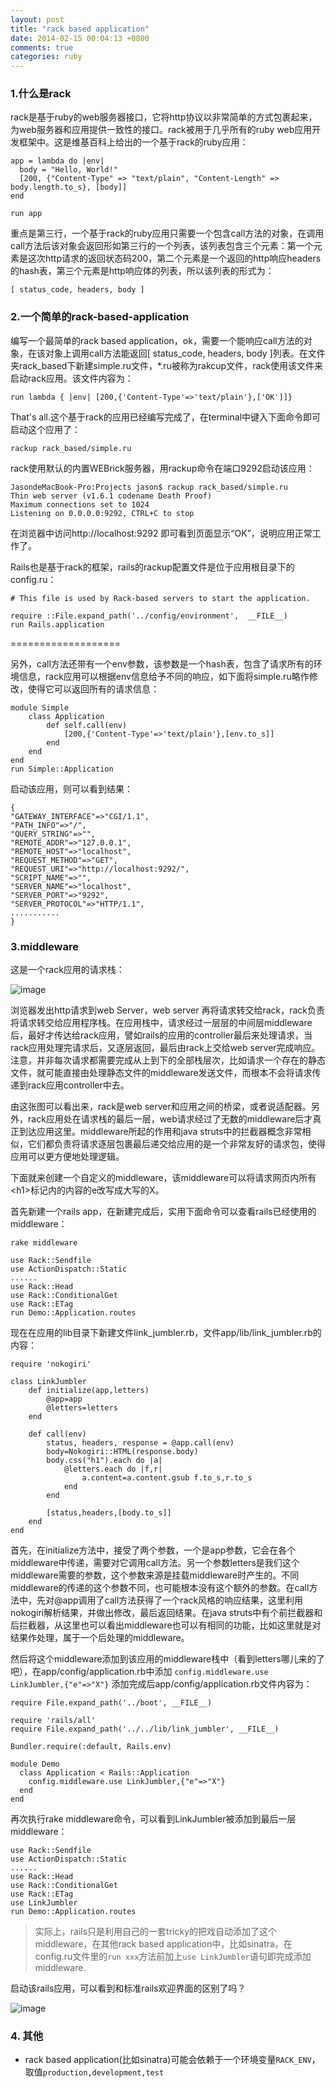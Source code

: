 ```yaml
---
layout: post
title: "rack based application"
date: 2014-02-15 00:04:13 +0800
comments: true
categories: ruby
---
```


### 1.什么是rack

rack是基于ruby的web服务器接口，它将http协议以非常简单的方式包裹起来，为web服务器和应用提供一致性的接口。rack被用于几乎所有的ruby web应用开发框架中。这是维基百科上给出的一个基于rack的ruby应用：

	app = lambda do |env|
	  body = "Hello, World!"
	  [200, {"Content-Type" => "text/plain", "Content-Length" => body.length.to_s}, [body]]
	end
	 
	run app

重点是第三行，一个基于rack的ruby应用只需要一个包含call方法的对象，在调用call方法后该对象会返回形如第三行的一个列表，该列表包含三个元素：第一个元素是这次http请求的返回状态码200，第二个元素是一个返回的http响应headers的hash表，第三个元素是http响应体的列表，所以该列表的形式为：

	[ status_code, headers, body ]

<!-- more -->

### 2.一个简单的rack-based-application

编写一个最简单的rack based application，ok，需要一个能响应call方法的对象，在该对象上调用call方法能返回[ status_code, headers, body ]列表。在文件夹rack_based下新建simple.ru文件，*.ru被称为rakcup文件，rack使用该文件来启动rack应用。该文件内容为：

	run lambda { |env| [200,{'Content-Type'=>'text/plain'},['OK']]}

That's all.这个基于rack的应用已经编写完成了，在terminal中键入下面命令即可启动这个应用了：

	rackup rack_based/simple.ru

rack使用默认的内置WEBrick服务器，用rackup命令在端口9292启动该应用：

	JasondeMacBook-Pro:Projects jason$ rackup rack_based/simple.ru 
	Thin web server (v1.6.1 codename Death Proof)
	Maximum connections set to 1024
	Listening on 0.0.0.0:9292, CTRL+C to stop

在浏览器中访问http://localhost:9292 即可看到页面显示“OK”，说明应用正常工作了。

Rails也是基于rack的框架，rails的rackup配置文件是位于应用根目录下的config.ru：

	# This file is used by Rack-based servers to start the application.
	
	require ::File.expand_path('../config/environment',  __FILE__)
	run Rails.application

===================

另外，call方法还带有一个env参数，该参数是一个hash表，包含了请求所有的环境信息，rack应用可以根据env信息给予不同的响应，如下面将simple.ru略作修改，使得它可以返回所有的请求信息：

	module Simple
		class Application
			def self.call(env)
				[200,{'Content-Type'=>'text/plain'},[env.to_s]]
			end
		end
	end
	run Simple::Application

启动该应用，则可以看到结果：

```
{
"GATEWAY_INTERFACE"=>"CGI/1.1",
"PATH_INFO"=>"/",
"QUERY_STRING"=>"",
"REMOTE_ADDR"=>"127.0.0.1",
"REMOTE_HOST"=>"localhost",
"REQUEST_METHOD"=>"GET",
"REQUEST_URI"=>"http://localhost:9292/",
"SCRIPT_NAME"=>"",
"SERVER_NAME"=>"localhost",
"SERVER_PORT"=>"9292",
"SERVER_PROTOCOL"=>"HTTP/1.1",
...........
}
```

### 3.middleware

这是一个rack应用的请求栈：

![image](http://e.hiphotos.bdimg.com/album/s%3D550%3Bq%3D90%3Bc%3Dxiangce%2C100%2C100/sign=70915c2796eef01f491418c0d0c5e818/8d5494eef01f3a29e9eb308d9b25bc315c607c56.jpg?referer=639819647d3e6709e71770cfbc4c&x=.jpg)

浏览器发出http请求到web Server，web server 再将请求转交给rack，rack负责将请求转交给应用程序栈。在应用栈中，请求经过一层层的中间层middleware后，最好才传达给rack应用，譬如rails的应用的controller最后来处理请求，当rack应用处理完请求后，又逐层返回，最后由rack上交给web server完成响应。注意，并非每次请求都需要完成从上到下的全部栈层次，比如请求一个存在的静态文件，就可能直接由处理静态文件的middleware发送文件，而根本不会将请求传递到rack应用controller中去。

由这张图可以看出来，rack是web server和应用之间的桥梁，或者说适配器。另外，rack应用处在请求栈的最后一层，web请求经过了无数的middleware后才真正到达应用这里。middleware所起的作用和java struts中的拦截器概念非常相似，它们都负责将请求逐层包裹最后递交给应用的是一个非常友好的请求包，使得应用可以更方便地处理逻辑。
      
下面就来创建一个自定义的middleware，该middleware可以将请求网页内所有\<h1>标记内的内容的e改写成大写的X。

首先新建一个rails app，在新建完成后，实用下面命令可以查看rails已经使用的middleware：

	rake middleware
	
	use Rack::Sendfile
	use ActionDispatch::Static
	......
	use Rack::Head
	use Rack::ConditionalGet
	use Rack::ETag
	run Demo::Application.routes

现在在应用的lib目录下新建文件link_jumbler.rb，文件app/lib/link_jumbler.rb的内容：

	require 'nokogiri'
	
	class LinkJumbler
		def initialize(app,letters)
			@app=app
			@letters=letters
		end
	
		def call(env)
			status, headers, response = @app.call(env)
			body=Nokogiri::HTML(response.body)
			body.css("h1").each do |a|
				@letters.each do |f,r|
					a.content=a.content.gsub f.to_s,r.to_s
				end
			end
	
			[status,headers,[body.to_s]]
		end
	end

首先，在initialize方法中，接受了两个参数，一个是app参数，它会在各个middleware中传递，需要对它调用call方法。另一个参数letters是我们这个middleware需要的参数，这个参数来源是挂载middleware时产生的。不同middleware的传递的这个参数不同，也可能根本没有这个额外的参数。在call方法中，先对@app调用了call方法获得了一个rack风格的响应结果，这里利用nokogiri解析结果，并做出修改，最后返回结果。在java struts中有个前拦截器和后拦截器，从这里也可以看出middleware也可以有相同的功能，比如这里就是对结果作处理，属于一个后处理的middleware。

然后将这个middleware添加到该应用的middleware栈中（看到letters哪儿来的了吧），在app/config/application.rb中添加
`config.middleware.use LinkJumbler,{"e"=>"X"}`
添加完成后app/config/application.rb文件内容为：

	require File.expand_path('../boot', __FILE__)

	require 'rails/all'
	require File.expand_path('../../lib/link_jumbler', __FILE__)

	Bundler.require(:default, Rails.env)
	
	module Demo
	  class Application < Rails::Application
	    config.middleware.use LinkJumbler,{"e"=>"X"}
	  end
	end

再次执行rake middleware命令，可以看到LinkJumbler被添加到最后一层middleware：

	use Rack::Sendfile
	use ActionDispatch::Static
	......
	use Rack::Head
	use Rack::ConditionalGet
	use Rack::ETag
	use LinkJumbler
	run Demo::Application.routes
	
> 实际上，rails只是利用自己的一套tricky的把戏自动添加了这个middleware，在其他rack based application中，比如sinatra，在config.ru文件里的`run xxx`方法前加上`use LinkJumbler`语句即完成添加middleware.

启动该rails应用，可以看到和标准rails欢迎界面的区别了吗？

![image](http://b.hiphotos.bdimg.com/album/s%3D550%3Bq%3D90%3Bc%3Dxiangce%2C100%2C100/sign=513d3845adc379317968862cdbffc678/f636afc379310a559ad424b7b54543a983261084.jpg?referer=65c5a1751f950a7b2c227af4509b&x=.jpg)

### 4. 其他

* rack based application(比如sinatra)可能会依赖于一个环境变量`RACK_ENV`，取值`production,development,test`
